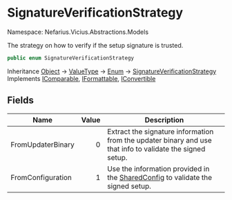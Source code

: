 # SignatureVerificationStrategy

Namespace: Nefarius.Vicius.Abstractions.Models

The strategy on how to verify if the setup signature is trusted.

```csharp
public enum SignatureVerificationStrategy
```

Inheritance [Object](https://docs.microsoft.com/en-us/dotnet/api/system.object) → [ValueType](https://docs.microsoft.com/en-us/dotnet/api/system.valuetype) → [Enum](https://docs.microsoft.com/en-us/dotnet/api/system.enum) → [SignatureVerificationStrategy](./nefarius.vicius.abstractions.models.signatureverificationstrategy.md)<br>
Implements [IComparable](https://docs.microsoft.com/en-us/dotnet/api/system.icomparable), [IFormattable](https://docs.microsoft.com/en-us/dotnet/api/system.iformattable), [IConvertible](https://docs.microsoft.com/en-us/dotnet/api/system.iconvertible)

## Fields

| Name | Value | Description |
| --- | --: | --- |
| FromUpdaterBinary | 0 | Extract the signature information from the updater binary and use that info to validate the signed setup. |
| FromConfiguration | 1 | Use the information provided in the [SharedConfig](./nefarius.vicius.abstractions.models.sharedconfig.md) to validate the signed setup. |
